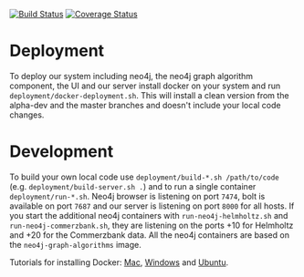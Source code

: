 [![Build Status](https://travis-ci.org/KDD-OpenSource/32de-python.svg?branch=master)](https://travis-ci.org/KDD-OpenSource/32de-python)
[![Coverage Status](https://coveralls.io/repos/github/KDD-OpenSource/32de-python/badge.svg?branch=master)](https://coveralls.io/github/KDD-OpenSource/32de-python?branch=master)

# Deployment
To deploy our system including neo4j, the neo4j graph algorithm component, the UI and our server install docker on your system and run `deployment/docker-deployment.sh`.
This will install a clean version from the alpha-dev and the master branches and doesn't include your local code changes.

# Development
To build your own local code use `deployment/build-*.sh /path/to/code` (e.g. `deployment/build-server.sh .`) and to run a single container `deployment/run-*.sh`.
Neo4j browser is listening on port `7474`, bolt is available on port `7687` and our server is listening on port `8000` for all hosts. 
If you start the additional neo4j containers with `run-neo4j-helmholtz.sh` and `run-neo4j-commerzbank.sh`, they are listening on the ports +10 for Helmholtz and +20 for the Commerzbank data.
All the neo4j containers are based on the `neo4j-graph-algorithms` image.

Tutorials for installing Docker: [Mac](https://docs.docker.com/docker-for-mac/install/), [Windows](https://docs.docker.com/docker-for-windows/install/) and [Ubuntu](https://docs.docker.com/engine/installation/linux/docker-ce/ubuntu/).
